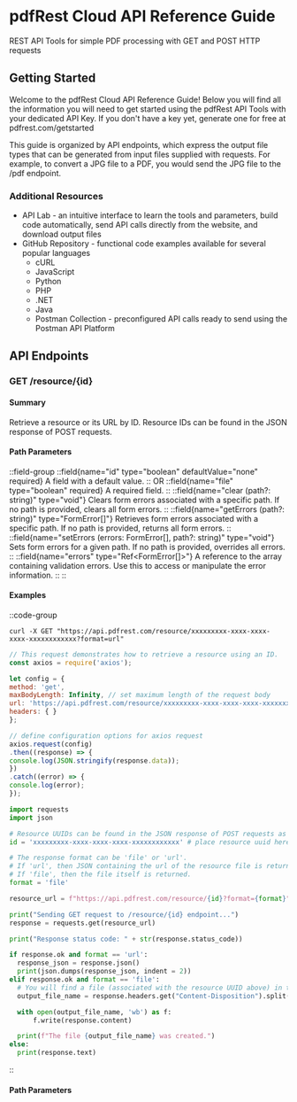 # pdfRest Cloud API Reference Guide

REST API Tools for simple PDF processing with GET and POST HTTP requests

## Getting Started

Welcome to the pdfRest Cloud API Reference Guide! Below you will find all the information you will need to get started using the
pdfRest API Tools with your dedicated API Key. If you don't have a key yet, generate one for free at pdfrest.com/getstarted

This guide is organized by API endpoints, which express the output file types that can be generated from input files supplied with
requests. For example, to convert a JPG file to a PDF, you would send the JPG file to the /pdf endpoint.

### Additional Resources

- API Lab - an intuitive interface to learn the tools and parameters, build code automatically, send API calls directly from the website, and download output files
- GitHub Repository - functional code examples available for several popular languages
  - cURL
  - JavaScript
  - Python
  - PHP
  - .NET
  - Java
  - Postman Collection - preconfigured API calls ready to send using the Postman API Platform

## API Endpoints

### GET /resource/{id}

#### Summary

Retrieve a resource or its URL by ID. Resource IDs can be found in the JSON response of POST requests.

#### Path Parameters

::field-group
  ::field{name="id" type="boolean" defaultValue="none" required}
  A field with a default value.
  ::
  OR
  ::field{name="file" type="boolean" required}
  A required field.
  ::
  ::field{name="clear (path?: string)" type="void"}
  Clears form errors associated with a specific path. If no path is provided, clears all form errors.
  ::
  ::field{name="getErrors (path?: string)" type="FormError[]"}
  Retrieves form errors associated with a specific path. If no path is provided, returns all form errors.
  ::
  ::field{name="setErrors (errors: FormError[], path?: string)" type="void"}
  Sets form errors for a given path. If no path is provided, overrides all errors.
  ::
  ::field{name="errors" type="Ref<FormError[]>"}
  A reference to the array containing validation errors. Use this to access or manipulate the error information.
  ::
::


#### Examples

::code-group
  ```curl [cURL]
  curl -X GET "https://api.pdfrest.com/resource/xxxxxxxxx-xxxx-xxxx-xxxx-xxxxxxxxxxxx?format=url"

  ```

  ```JavaScript [JavaScript]
  // This request demonstrates how to retrieve a resource using an ID.
  const axios = require('axios');

  let config = {
  method: 'get',
  maxBodyLength: Infinity, // set maximum length of the request body
  url: 'https://api.pdfrest.com/resource/xxxxxxxxx-xxxx-xxxx-xxxx-xxxxxxxxxxxx?format=url',
  headers: { }
  };

  // define configuration options for axios request
  axios.request(config)
  .then((response) => {
  console.log(JSON.stringify(response.data));
  })
  .catch((error) => {
  console.log(error);
  });

  ```

  ```python [Python]
  import requests
import json

# Resource UUIDs can be found in the JSON response of POST requests as "outputId". Resource UUIDs usually look like this: '0950b9bdf-0465-4d3f-8ea3-d2894f1ae839'.
id = 'xxxxxxxxx-xxxx-xxxx-xxxx-xxxxxxxxxxxx' # place resource uuid here

# The response format can be 'file' or 'url'. 
# If 'url', then JSON containing the url of the resource file is returned.
# If 'file', then the file itself is returned.
format = 'file'

resource_url = f"https://api.pdfrest.com/resource/{id}?format={format}"

print("Sending GET request to /resource/{id} endpoint...")
response = requests.get(resource_url)

print("Response status code: " + str(response.status_code))

if response.ok and format == 'url':
    response_json = response.json()
    print(json.dumps(response_json, indent = 2))
elif response.ok and format == 'file':
    # You will find a file (associated with the resource UUID above) in the same folder as the sample when the sample executes successfully.
    output_file_name = response.headers.get("Content-Disposition").split("filename=")[1]

    with open(output_file_name, 'wb') as f:
        f.write(response.content)

    print(f"The file {output_file_name} was created.")
else:
    print(response.text)
```
::


#### Path Parameters



